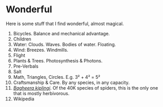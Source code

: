 # Wonderful

Here is some stuff that I find wonderful, almost magical.

1. Bicycles. Balance and mechanical advantage.
1. Children
1. Water: Clouds. Waves. Bodies of water. Floating.
1. Wind: Breezes. Windmills.
1. Flight
1. Plants & Trees. Photosynthesis & Photons.
1. Pre-Verbals
1. Salt
1. Math, Triangles, Circles. E.g. 3² + 4² = 5²
1. Craftsmanship & Care. By any species, in any capacity.
1. [_Bagheera kiplingi_](https://en.wikipedia.org/wiki/Bagheera_kiplingi). Of the 40K species of spiders, this is the only one that is mostly herbivorous.
1. Wikipedia
